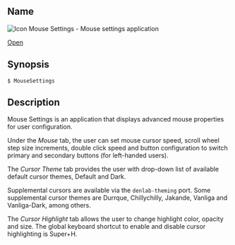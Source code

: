 ## Name

![Icon](/res/icons/16x16/app-mouse.png) Mouse Settings - Mouse settings application

[Open](launch:///bin/MouseSettings)

## Synopsis

```**sh
$ MouseSettings
```

## Description

Mouse Settings is an application that displays advanced mouse properties for user configuration.

Under the _Mouse_ tab, the user can set mouse cursor speed, scroll wheel step size increments, double click speed and button configuration to switch primary and secondary buttons (for left-handed users).

The _Cursor Theme_ tab provides the user with drop-down list of available default cursor themes, Default and Dark.

Supplemental cursors are available via the `denlab-theming` port. Some supplemental cursor themes are Durrque, Chillychilly, Jakande, Vanliga and Vanliga-Dark, among others.

The _Cursor Highlight_ tab allows the user to change highlight color, opacity and size. The global keyboard shortcut to enable and disable cursor highlighting is Super+H.
